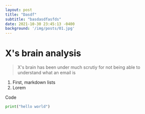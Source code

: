 ```yaml
---
layout: post
title: "Dasdf"
subtitle: "basdasdfasfds"
date: 2021-10-30 23:45:13 -0400
background: '/img/posts/01.jpg'
---
```


# X's brain analysis

> X's brain has been under much scrutiy for not being able to understand what an email is

1. First, markdown lists
2. Lorem

Code

```py
print("hello world")
```
